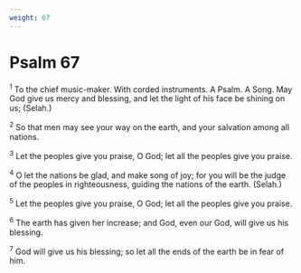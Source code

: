 ```yaml
---
weight: 67
---
```


# Psalm 67

<sup>1</sup> To the chief music-maker. With corded instruments. A Psalm. A Song. May God give us mercy and blessing, and let the light of his face be shining on us; (Selah.) 

<sup>2</sup> So that men may see your way on the earth, and your salvation among all nations. 

<sup>3</sup> Let the peoples give you praise, O God; let all the peoples give you praise. 

<sup>4</sup> O let the nations be glad, and make song of joy; for you will be the judge of the peoples in righteousness, guiding the nations of the earth. (Selah.) 

<sup>5</sup> Let the peoples give you praise, O God; let all the peoples give you praise. 

<sup>6</sup> The earth has given her increase; and God, even our God, will give us his blessing. 

<sup>7</sup> God will give us his blessing; so let all the ends of the earth be in fear of him. 


